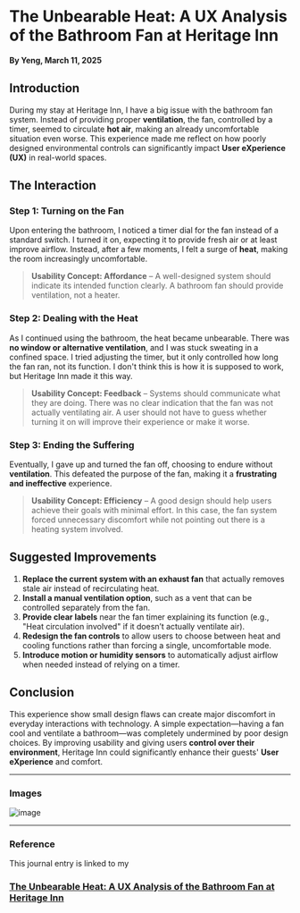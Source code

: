# The Unbearable Heat: A UX Analysis of the Bathroom Fan at Heritage Inn

**By Yeng, March 11, 2025**

## Introduction

During my stay at Heritage Inn, I have a big issue with the bathroom fan system. Instead of providing proper **ventilation**, the fan, controlled by a timer, seemed to circulate **hot air**, making an already uncomfortable situation even worse. This experience made me reflect on how poorly designed environmental controls can significantly impact **User eXperience (UX)** in real-world spaces.





## The Interaction

### Step 1: Turning on the Fan
Upon entering the bathroom, I noticed a timer dial for the fan instead of a standard switch. I turned it on, expecting it to provide fresh air or at least improve airflow. Instead, after a few moments, I felt a surge of **heat**, making the room increasingly uncomfortable.

> **Usability Concept: Affordance** – A well-designed system should indicate its intended function clearly. A bathroom fan should provide ventilation, not a heater.
### Step 2: Dealing with the Heat
As I continued using the bathroom, the heat became unbearable. There was **no window or alternative ventilation**, and I was stuck sweating in a confined space. I tried adjusting the timer, but it only controlled how long the fan ran, not its function. I don't think this is how it is supposed to work, but Heritage Inn made it this way.

> **Usability Concept: Feedback** – Systems should communicate what they are doing. There was no clear indication that the fan was not actually ventilating air. A user should not have to guess whether turning it on will improve their experience or make it worse.

### Step 3: Ending the Suffering
Eventually, I gave up and turned the fan off, choosing to endure without **ventilation**. This defeated the purpose of the fan, making it a **frustrating and ineffective** experience.

> **Usability Concept: Efficiency** – A good design should help users achieve their goals with minimal effort. In this case, the fan system forced unnecessary discomfort while not pointing out there is a heating system involved. 

## Suggested Improvements

1. **Replace the current system with an exhaust fan** that actually removes stale air instead of recirculating heat.
2. **Install a manual ventilation option**, such as a vent that can be controlled separately from the fan.
3. **Provide clear labels** near the fan timer explaining its function (e.g., "Heat circulation involved" if it doesn’t actually ventilate air).
4. **Redesign the fan controls** to allow users to choose between heat and cooling functions rather than forcing a single, uncomfortable mode.
5. **Introduce motion or humidity sensors** to automatically adjust airflow when needed instead of relying on a timer.

## Conclusion

This experience show small design flaws can create major discomfort in everyday interactions with technology. A simple expectation—having a fan cool and ventilate a bathroom—was completely undermined by poor design choices. By improving usability and giving users **control over their environment**, Heritage Inn could significantly enhance their guests' **User eXperience** and comfort.

---

### Images
![image](https://github.com/user-attachments/assets/dbb7bae8-3b4f-4167-8b7c-0b892d325ea3)

---

### Reference
This journal entry is linked to my 
### [The Unbearable Heat: A UX Analysis of the Bathroom Fan at Heritage Inn](https://usabilityengineering.github.io/ux-journal-yoyeng83) 

